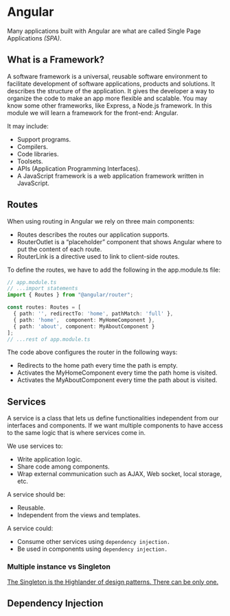 # Angular

Many applications built with Angular are what are called Single Page Applications *(SPA)*.

## What is a Framework?

A software framework is a universal, reusable software environment to facilitate development of software applications, products and solutions. It describes the structure of the application. It gives the developer a way to organize the code to make an app more flexible and scalable. You may know some other frameworks, like Express, a Node.js framework. In this module we will learn a framework for the front-end: Angular.

It may include:

- Support programs.
- Compilers.
- Code libraries.
- Toolsets.
- APIs (Application Programming Interfaces).
- A JavaScript framework is a web application framework written in JavaScript.

## Routes

When using routing in Angular we rely on three main components:

- Routes describes the routes our application supports.
- RouterOutlet is a “placeholder” component that shows Angular where to put the content of each route.
- RouterLink is a directive used to link to client-side routes.

To define the routes, we have to add the following in the app.module.ts file:

``` ts
// app.module.ts
// ...import statements
import { Routes } from "@angular/router";

const routes: Routes = [
  { path: '', redirectTo: 'home', pathMatch: 'full' },
  { path: 'home',  component: MyHomeComponent },
  { path: 'about', component: MyAboutComponent }
];
// ...rest of app.module.ts
```

The code above configures the router in the following ways:

- Redirects to the home path every time the path is empty.
- Activates the MyHomeComponent every time the path home is visited.
- Activates the MyAboutComponent every time the path about is visited.

## Services

A service is a class that lets us define functionalities independent from our interfaces and components. If we want multiple components to have access to the same logic that is where services come in.

We use services to:

- Write application logic.
- Share code among components.
- Wrap external communication such as AJAX, Web socket, local storage, etc.

A service should be:

- Reusable.
- Independent from the views and templates.

A service could:

- Consume other services using `dependency injection.`
- Be used in components using `dependency injection.`

### Multiple instance vs Singleton
[The Singleton is the Highlander of design patterns. There can be only one.](http://joelhooks.com/blog/2013/05/01/when-is-a-singleton-not-a-singleton/)

## Dependency Injection
